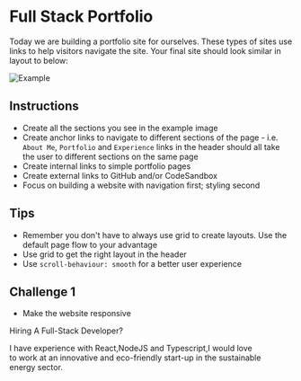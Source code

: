 # Full Stack Portfolio

Today we are building a portfolio site for ourselves.
These types of sites use links to help visitors navigate the site. Your final site should look similar in layout to below:

![Example](images/full-stack-portfolio-screenshot.png)

## Instructions

- Create all the sections you see in the example image
- Create anchor links to navigate to different sections of the page - i.e. `About Me`, `Portfolio` and `Experience` links in the header should all take the user to different sections on the same page
- Create internal links to simple portfolio pages
- Create external links to GitHub and/or CodeSandbox
- Focus on building a website with navigation first; styling second

## Tips

- Remember you don't have to always use grid to create layouts. Use the default page flow to your advantage
- Use grid to get the right layout in the header
- Use `scroll-behaviour: smooth` for a better user experience

## Challenge 1

- Make the website responsive

Hiring A
Full-Stack
Developer?

I have experience with React,NodeJS and Typescript,I would love  
to work at an innovative and eco-friendly start-up in the sustainable  
energy sector.
